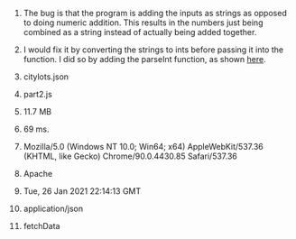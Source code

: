 
1. The bug is that the program is adding the inputs as strings as opposed to doing numeric addition. This results in the numbers just being combined as a string instead of actually being added together.

2. I would fix it by converting the strings to ints before passing it into the function. I did so by adding the parseInt function, as shown [here](./part1problem2fix.png).

3. citylots.json

4. part2.js

5. 11.7 MB

6. 69 ms.

7. Mozilla/5.0 (Windows NT 10.0; Win64; x64) AppleWebKit/537.36 (KHTML, like Gecko) Chrome/90.0.4430.85 Safari/537.36

8. Apache

9. Tue, 26 Jan 2021 22:14:13 GMT

10. application/json

11. fetchData